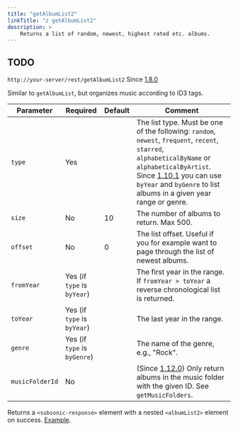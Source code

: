 ```yaml
---
title: "getAlbumList2"
linkTitle: "z getAlbumList2"
description: >
    Returns a list of random, newest, highest rated etc. albums.
---
```


## TODO

`http://your-server/rest/getAlbumList2` Since [1.8.0](../subsonic-versions)

Similar to `getAlbumList`, but organizes music according to ID3 tags.

| Parameter | Required | Default | Comment |
| --- | --- | --- | --- |
| `type` | Yes |     | The list type. Must be one of the following: `random`, `newest`, `frequent`, `recent`, `starred`, `alphabeticalByName` or `alphabeticalByArtist`. Since [1.10.1](../subsonic-versions) you can use `byYear` and `byGenre` to list albums in a given year range or genre. |
| `size` | No  | 10  | The number of albums to return. Max 500. |
| `offset` | No  | 0   | The list offset. Useful if you for example want to page through the list of newest albums. |
| `fromYear` | Yes (if `type` is `byYear`) |     | The first year in the range. If `fromYear > toYear` a reverse chronological list is returned. |
| `toYear` | Yes (if `type` is `byYear`) |     | The last year in the range. |
| `genre` | Yes (if `type` is `byGenre`) |     | The name of the genre, e.g., "Rock". |
| `musicFolderId` | No  |     | (Since [1.12.0](../subsonic-versions)) Only return albums in the music folder with the given ID. See `getMusicFolders`. |

Returns a `<subsonic-response>` element with a nested `<albumList2>` element on success. [Example](http://subsonic.org/pages/inc/api/examples/albumList2_example_1.xml).

